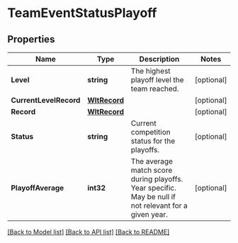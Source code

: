 # TeamEventStatusPlayoff

## Properties
Name | Type | Description | Notes
------------ | ------------- | ------------- | -------------
**Level** | **string** | The highest playoff level the team reached. | [optional] 
**CurrentLevelRecord** | [**WltRecord**](WLT_Record.md) |  | [optional] 
**Record** | [**WltRecord**](WLT_Record.md) |  | [optional] 
**Status** | **string** | Current competition status for the playoffs. | [optional] 
**PlayoffAverage** | **int32** | The average match score during playoffs. Year specific. May be null if not relevant for a given year. | [optional] 

[[Back to Model list]](../README.md#documentation-for-models) [[Back to API list]](../README.md#documentation-for-api-endpoints) [[Back to README]](../README.md)


